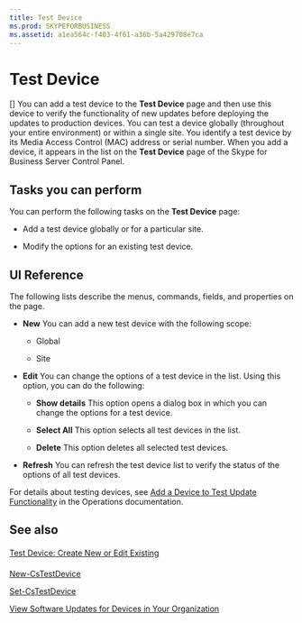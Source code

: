 ```yaml
---
title: Test Device
ms.prod: SKYPEFORBUSINESS
ms.assetid: a1ea564c-f403-4f61-a36b-5a429708e7ca
---
```



# Test Device
[]
You can add a test device to the **Test Device** page and then use this device to verify the functionality of new updates before deploying the updates to production devices. You can test a device globally (throughout your entire environment) or within a single site. You identify a test device by its Media Access Control (MAC) address or serial number. When you add a device, it appears in the list on the **Test Device** page of the Skype for Business Server Control Panel.
  
    
    


## Tasks you can perform

You can perform the following tasks on the **Test Device** page:
  
    
    

- Add a test device globally or for a particular site.
    
  
- Modify the options for an existing test device.
    
  

## UI Reference

The following lists describe the menus, commands, fields, and properties on the page.
  
    
    

- **New** You can add a new test device with the following scope:
    
  - Global
    
  
  - Site
    
  
- **Edit** You can change the options of a test device in the list. Using this option, you can do the following:
    
  - **Show details** This option opens a dialog box in which you can change the options for a test device.
    
  
  - **Select All** This option selects all test devices in the list.
    
  
  - **Delete** This option deletes all selected test devices.
    
  
- **Refresh** You can refresh the test device list to verify the status of the options of all test devices.
    
  

  
    
    
For details about testing devices, see  [Add a Device to Test Update Functionality](http://technet.microsoft.com/library/ce509fd1-17b3-4b78-b269-fe5d06fe2e1d.aspx) in the Operations documentation.
## See also


#### 


  
    
    
 [Test Device: Create New or Edit Existing](test-device-create-new-or-edit-existing.md)
#### 


  
    
    
 [New-CsTestDevice](new-cstestdevice.md)
  
    
    
 [Set-CsTestDevice](set-cstestdevice.md)
  
    
    
 [View Software Updates for Devices in Your Organization](http://technet.microsoft.com/library/d2cca12b-ed43-4e1f-90ab-d14bca8b482c.aspx)

